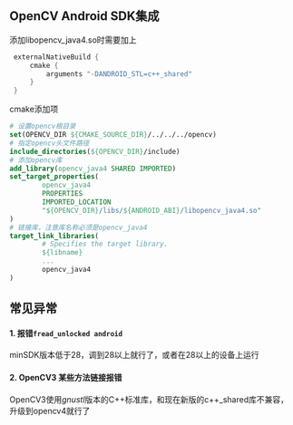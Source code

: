## OpenCV Android SDK集成

添加libopencv_java4.so时需要加上

```groovy
 externalNativeBuild {
     cmake {
         arguments "-DANDROID_STL=c++_shared"
     }
 }
```

cmake添加项

```cmake
# 设置opencv根目录
set(OPENCV_DIR ${CMAKE_SOURCE_DIR}/../../../opencv)
# 指定opencv头文件路径
include_directories(${OPENCV_DIR}/include)
# 添加opencv库
add_library(opencv_java4 SHARED IMPORTED)
set_target_properties(
        opencv_java4
        PROPERTIES
        IMPORTED_LOCATION
        "${OPENCV_DIR}/libs/${ANDROID_ABI}/libopencv_java4.so"
)
# 链接库，注意库名称必须是opencv_java4
target_link_libraries(
        # Specifies the target library.
        ${libname}
       	...
        opencv_java4
)
```

## 常见异常

#### 1. 报错`fread_unlocked android`

minSDK版本低于28，调到28以上就行了，或者在28以上的设备上运行

#### 2. OpenCV3 某些方法链接报错

OpenCV3使用*gnustl*版本的C++标准库，和现在新版的c++_shared库不兼容，升级到opencv4就行了









